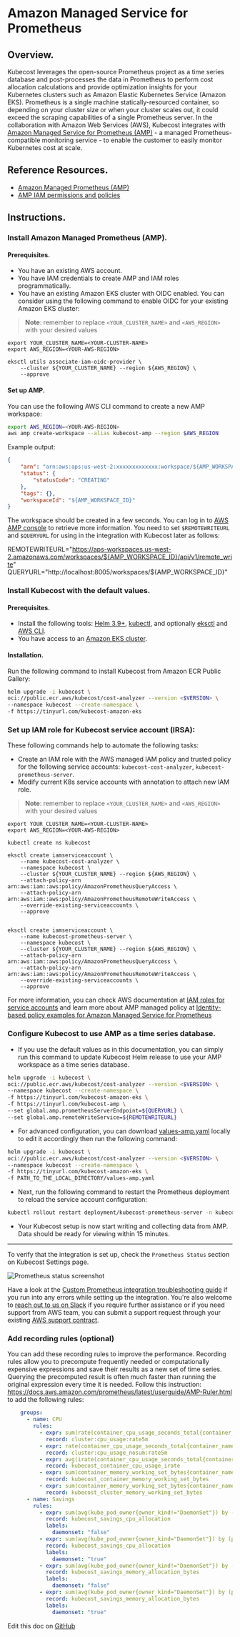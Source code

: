 Amazon Managed Service for Prometheus
==================
## Overview.

Kubecost leverages the open-source Prometheus project as a time series database and post-processes the data in Prometheus to perform cost allocation calculations and provide optimization insights for your Kubernetes clusters such as Amazon Elastic Kubernetes Service (Amazon EKS). Prometheus is a single machine statically-resourced container, so depending on your cluster size or when your cluster scales out, it could exceed the scraping capabilities of a single Prometheus server. In the collaboration with Amazon Web Services (AWS), Kubecost integrates with [Amazon Managed Service for Prometheus (AMP)](https://docs.aws.amazon.com/prometheus/index.html) - a managed Prometheus-compatible monitoring service - to enable the customer to easily monitor Kubernetes cost at scale. 

## Reference Resources.

- [Amazon Managed Prometheus (AMP)](https://docs.aws.amazon.com/prometheus/latest/userguide/what-is-Amazon-Managed-Service-Prometheus.html)
- [AMP IAM permissions and policies](https://docs.aws.amazon.com/prometheus/latest/userguide/AMP-and-IAM.html)

## Instructions.
### Install Amazon Managed Prometheus (AMP).
#### Prerequisites.
- You have an existing AWS account.
- You have IAM credentials to create AMP and IAM roles programmatically.
- You have an existing Amazon EKS cluster with OIDC enabled. You can consider using the following command to enable OIDC for your existing Amazon EKS cluster:

> **Note**: remember to replace `<YOUR_CLUSTER_NAME>` and `<AWS_REGION>` with your desired values

```
export YOUR_CLUSTER_NAME=<YOUR-CLUSTER-NAME>
export AWS_REGION=<YOUR-AWS-REGION>

eksctl utils associate-iam-oidc-provider \
    --cluster ${YOUR_CLUSTER_NAME} --region ${AWS_REGION} \
    --approve
```
#### Set up AMP.

You can use the following AWS CLI command to create a new AMP workspace:

```bash
export AWS_REGION=<YOUR-AWS-REGION>
aws amp create-workspace --alias kubecost-amp --region $AWS_REGION
```
Example output:

```json
{
    "arn": "arn:aws:aps:us-west-2:xxxxxxxxxxxxx:workspace/${AMP_WORKSPACE_ID}",
    "status": {
        "statusCode": "CREATING"
    },
    "tags": {},
    "workspaceId": "${AMP_WORKSPACE_ID}"
}
```

The workspace should be created in a few seconds. You can log in to [AWS AMP console](https://console.aws.amazon.com/prometheus/) to retrieve more information. You need to set `$REMOTEWRITEURL` and `$QUERYURL` for using in the integration with Kubecost later as follows:

REMOTEWRITEURL="https://aps-workspaces.us-west-2.amazonaws.com/workspaces/${AMP_WORKSPACE_ID}/api/v1/remote_write"
QUERYURL="http://localhost:8005/workspaces/${AMP_WORKSPACE_ID}"

### Install Kubecost with the default values.

#### Prerequisites.
- Install the following tools: [Helm 3.9+](https://helm.sh/docs/intro/install/), [kubectl](https://kubernetes.io/docs/tasks/tools/), and optionally [eksctl](https://eksctl.io/) and [AWS CLI](https://aws.amazon.com/cli/).
- You have access to an [Amazon EKS cluster](https://aws.amazon.com/eks/).

#### Installation.

Run the following command to install Kubecost from Amazon ECR Public Gallery:

```bash
helm upgrade -i kubecost \
oci://public.ecr.aws/kubecost/cost-analyzer --version <$VERSION> \
--namespace kubecost --create-namespace \
-f https://tinyurl.com/kubecost-amazon-eks
```
### Set up IAM role for Kubecost service account (IRSA):

These following commands help to automate the following tasks:
- Create an IAM role with the AWS managed IAM policy and trusted policy for the following service accounts: `kubecost-cost-analyzer`, `kubecost-prometheus-server`.
- Modify current K8s service accounts with annotation to attach new IAM role.

> **Note**: remember to replace `<YOUR_CLUSTER_NAME>` and `<AWS_REGION>` with your desired values

```
export YOUR_CLUSTER_NAME=<YOUR-CLUSTER-NAME>
export AWS_REGION=<YOUR-AWS-REGION>

kubectl create ns kubecost

eksctl create iamserviceaccount \
    --name kubecost-cost-analyzer \
    --namespace kubecost \
    --cluster ${YOUR_CLUSTER_NAME} --region ${AWS_REGION} \
    --attach-policy-arn arn:aws:iam::aws:policy/AmazonPrometheusQueryAccess \
    --attach-policy-arn arn:aws:iam::aws:policy/AmazonPrometheusRemoteWriteAccess \
    --override-existing-serviceaccounts \
    --approve


eksctl create iamserviceaccount \
    --name kubecost-prometheus-server \
    --namespace kubecost \
    --cluster ${YOUR_CLUSTER_NAME} --region ${AWS_REGION} \
    --attach-policy-arn arn:aws:iam::aws:policy/AmazonPrometheusQueryAccess \
    --attach-policy-arn arn:aws:iam::aws:policy/AmazonPrometheusRemoteWriteAccess \
    --override-existing-serviceaccounts \
    --approve
```

For more information, you can check AWS documentation at [IAM roles for service accounts](https://docs.aws.amazon.com/eks/latest/userguide/iam-roles-for-service-accounts.html) and learn more about AMP managed policy at [Identity-based policy examples for Amazon Managed Service for Prometheus](https://docs.aws.amazon.com/prometheus/latest/userguide/security_iam_id-based-policy-examples.html)

### Configure Kubecost to use AMP as a time series database.

- If you use the default values as in this documentation, you can simply run this command to update Kubecost Helm release to use your AMP workspace as a time series database.

```bash
helm upgrade -i kubecost \
oci://public.ecr.aws/kubecost/cost-analyzer --version <$VERSION> \
--namespace kubecost --create-namespace \
-f https://tinyurl.com/kubecost-amazon-eks \
-f https://tinyurl.com/kubecost-amp \
--set global.amp.prometheusServerEndpoint=${QUERYURL} \
--set global.amp.remoteWriteService=${REMOTEWRITEURL}
```

- For advanced configuration, you can download [values-amp.yaml](https://raw.githubusercontent.com/kubecost/cost-analyzer-helm-chart/develop/cost-analyzer/values-amp.yaml) locally to edit it accordingly then run the following command:

```bash
helm upgrade -i kubecost \
oci://public.ecr.aws/kubecost/cost-analyzer --version <$VERSION> \
--namespace kubecost --create-namespace \
-f https://tinyurl.com/kubecost-amazon-eks \
-f PATH_TO_THE_LOCAL_DIRECTORY/values-amp.yaml
```

- Next, run the following command to restart the Prometheus deployment to reload the service account configuration:
  
```bash
kubectl rollout restart deployment/kubecost-prometheus-server -n kubecost
```

- Your Kubecost setup is now start writing and collecting data from AMP. Data should be ready for viewing within 15 minutes.

---

To verify that the integration is set up, check the `Prometheus Status` section on Kubecost Settings page.

![Prometheus status screenshot](https://user-images.githubusercontent.com/22844059/132998278-fd388e9a-8d61-4b8b-ad1c-0e52f17ca251.png)

Have a look at the [Custom Prometheus integration troubleshooting guide](https://docs.kubecost.com/custom-prom.html#troubleshooting-issues) if you run into any errors while setting up the integration. You're also welcome to [reach out to us on Slack](https://join.slack.com/t/kubecost/shared_invite/zt-1dz4a0bb4-InvSsHr9SQsT_D5PBle2rw) if you require further assistance or if you need support from AWS team, you can submit a support request through your existing [AWS support contract](https://aws.amazon.com/contact-us/).

### Add recording rules (optional)

You can add these recording rules to improve the performance. Recording rules allow you to precompute frequently needed or computationally expensive expressions and save their results as a new set of time series. Querying the precomputed result is often much faster than running the original expression every time it is needed. Follow this instruction: https://docs.aws.amazon.com/prometheus/latest/userguide/AMP-Ruler.html to add the following rules:

```yaml
    groups:
      - name: CPU
        rules:
          - expr: sum(rate(container_cpu_usage_seconds_total{container_name!=""}[5m]))
            record: cluster:cpu_usage:rate5m
          - expr: rate(container_cpu_usage_seconds_total{container_name!=""}[5m])
            record: cluster:cpu_usage_nosum:rate5m
          - expr: avg(irate(container_cpu_usage_seconds_total{container_name!="POD", container_name!=""}[5m])) by (container_name,pod_name,namespace)
            record: kubecost_container_cpu_usage_irate
          - expr: sum(container_memory_working_set_bytes{container_name!="POD",container_name!=""}) by (container_name,pod_name,namespace)
            record: kubecost_container_memory_working_set_bytes
          - expr: sum(container_memory_working_set_bytes{container_name!="POD",container_name!=""})
            record: kubecost_cluster_memory_working_set_bytes
      - name: Savings
        rules:
          - expr: sum(avg(kube_pod_owner{owner_kind!="DaemonSet"}) by (pod) * sum(container_cpu_allocation) by (pod))
            record: kubecost_savings_cpu_allocation
            labels:
              daemonset: "false"
          - expr: sum(avg(kube_pod_owner{owner_kind="DaemonSet"}) by (pod) * sum(container_cpu_allocation) by (pod)) / sum(kube_node_info)
            record: kubecost_savings_cpu_allocation
            labels:
              daemonset: "true"
          - expr: sum(avg(kube_pod_owner{owner_kind!="DaemonSet"}) by (pod) * sum(container_memory_allocation_bytes) by (pod))
            record: kubecost_savings_memory_allocation_bytes
            labels:
              daemonset: "false"
          - expr: sum(avg(kube_pod_owner{owner_kind="DaemonSet"}) by (pod) * sum(container_memory_allocation_bytes) by (pod)) / sum(kube_node_info)
            record: kubecost_savings_memory_allocation_bytes
            labels:
              daemonset: "true"
```

Edit this doc on [GitHub](https://github.com/kubecost/docs/blob/main/aws-amp-integration.md)


<!--- {"article":"4409859798679","section":"4402829036567","permissiongroup":"1500001277122"} --->
